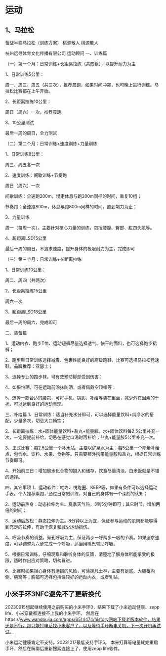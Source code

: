 # 运动

## 1、马拉松
备战半程马拉松（训练方案）
桃源散人
桃源散人

杭州远寻体育文化传播有限公司 运动顾问
一、训练篇

（一）第一个月：日常训练+长距离拉练（共四组），以提升耐力为主

1、日常训练5公里：

周一、周三、周五（共三次），推荐晨跑，如果时间冲突，也可晚上进行训练。马拉松比赛都在上午开始。

2、长距离拉练10公里：

周日（周六）一次，推荐晨跑

3、10公里测试

最后一周的周日，全力测试

（二）第二个月：日常训练+速度训练+力量训练

1、日常训练8公里：

周三、周五各一次

2、速度训练：间歇训练+节奏跑

周日（周六）一次

间歇训练：全速跑200m，慢走休息与跑200m同样的时间，重复10组；

节奏跑：全速跑800m，休息与跑800m同样的时间，直到竭力为止；

3、力量训练

周一（每周一次）。主要针对核心力量的训练，包括腰腹、臀部、肱四头肌等。

4、超距离LSD15公里

最后一周的周日，不追求速度，提升身体的极限耐力为主，完成即可

（三）第三个月：日常训练+长距离拉练

1、日常训练10公里：

周二、周四（共两次）

2、长距离拉练15公里

周六一次

3、超距离LSD18公里

最后一周的周六，完成即可

二、装备篇

1、运动内衣、跑步T恤、运动短裤尽量选择透气、快干的面料，也可选择跑步裙裤；

2、跑步鞋日常训练选择减震、包裹性能良好的高级跑鞋，比赛可选择马拉松竞速鞋。品牌推荐：亚瑟士；

3、选择专业的跑步袜，可有效预防脚部受到伤害；

4、如果怕晒，可在运动前涂抹防晒，或者佩戴空顶帽等；

5、选择一款合适的腰包，可将手机、钥匙、补给等装在里面，减少外在因素的干扰，可以达到良好的运动表现。

三、补给篇
1、日常训练：适当补充水分即可，可以选择能量饮料+纯净水的搭配，少量多次，切忌大口畅饮；

2、长距离拉练：水+固体能量饮料+盐丸+能量胶。水+固体饮料每2.5公里补充一次，一定要提前补给，切忌在感觉口渴时再补给；盐丸+能量胶5公里补充一次。

3、正式比赛：每2.5公里一个补水站，主要以矿泉水为主；每5公里一个能量补给点，包含水、饮料、水果、食物等。只需要额外携带能量胶和盐丸，根据日常训练节奏即可。

4、开始前三日：增加碳水化合物的摄入和储存，饮食尽量清淡，白米饭就是不错的选择。

四、其它事项
1、运动软件：咕咚、悦跑圈、KEEP等，如果有条件可以选择运动手表。个人推荐素跑，通过日常的训练，对自己的身体有一个深刻的认知；

2、运动前热身：动态拉伸为主。夏季天气热，3到5分钟即可；其它时节，增加两倍的时间；

3、运动后放松：静态拉伸为主。8分钟以上为宜，保证参与运动的肌肉都能够得到充足的拉伸，有助于恢复和减少运动损伤。

4、呼吸节奏的调整。鼻孔呼吸为主，保证两步一呼两步一吸的节奏。如果追求速度，可以调整为六步完成一个呼吸，适当用嘴巴辅助呼吸。

5、根据日常训练，仔细观察和聆听身体的反馈，清楚地了解身体所能承受的极限，适时作出应对策略，切勿冒进。

6、比赛时如果担心身体有磨损的风险，可涂抹凡士林，主要有足底、大腿根内侧、腋窝等；胸部可选择包括性较好的运动内衣，或者乳贴。

## 小米手环3NFC避免不了更新换代
20230915想起继续使用之前购买的小米手环3，结果下载了小米运动健康、zepp life、小米穿戴都连接不上我的小米手环。
然后在https://www.wandoujia.com/apps/6514474/history网站下载老版本软件，结果还是不行，那只能打电话找小米客户了，以及等待手环断电关机，下一次开机再试试。

小米运动健康肯定不支持，20231017最低支持手环5。
本来打算等电量耗完重启手环，然后在解绑后重新搜索连接上了，使用zepp life软件。


